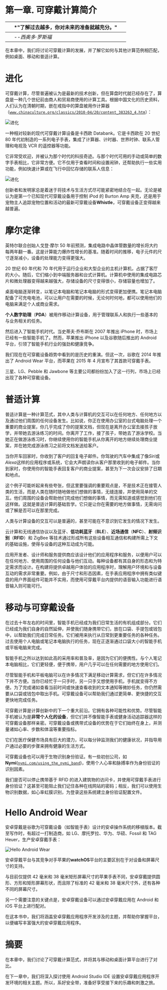 # 第一章. 可穿戴计算简介

|   | *"了解过去越多，你对未来的准备就越充分。" |   |
| --- | --- | --- |
|   | --*西奥多·罗斯福* |

在本章中，我们将讨论可穿戴计算的发展，并了解它如何与其他计算范例相匹配，例如桌面、移动和普适计算。

# 进化

可穿戴计算，尽管普遍被认为是最新的技术创新，但在算盘时代就已经存在了，算盘是一种几个世纪前由商人和贸易商使用的计算工具。根据中国文化的历史资料，人们认为在清朝时期，嵌在戒指中的算盘被用作计算器（[`www.chinaculture.org/classics/2010-04/20/content_383263_4.htm`](http://www.dailymail.co.uk/sciencetech/article-2584437/Is-wearable-computer-300-year-old-Chinese-abacus-ring-used-Qing-Dynasty-help-traders.html)）：

![进化](img/image00126.jpeg)

一种相对较新的现代可穿戴计算设备是卡西欧 Databank。它是卡西欧在 20 世纪 80 年代初制造的一系列电子手表，集成了计算器、计时器、世界时钟、联系人管理和电视及 VCR 的遥控器等功能。

它非常受欢迎，并被认为那个时代的科技奇迹。与那个时代可用的手动或简单的数字手表相比，它非常方便。它不仅用于查看时间和设置闹钟，还帮助执行一些实用功能，例如快速计算或在飞行中回忆存储的联系人信息：

![进化](img/image00127.jpeg)

创新者和发明家总是着迷于将技术与生活方式尽可能紧密地结合在一起。无论是被认为是第一个已知现代可穿戴设备用于控制 iPod 的 Burton Amp 夹克，还是用于宠物主人追踪宠物位置和活动的最新可穿戴设备**Whistle**，可穿戴设备正变得越来越普遍。

# 摩尔定律

英特尔联合创始人戈登·摩尔 50 年前预测，集成电路中晶体管数量的增长将大约每两年翻一番。这是计算能力爆炸性增长的基准。随着时间的推移，电子元件的尺寸逐渐减小，设备的处理能力变得更强大。

20 世纪 60 年代和 70 年代用于运行企业和大型企业的主机计算机，占据了客厅的大小。随后，它们缩小到中端服务器和台式计算机。计算机中使用的集成电路芯片和微处理器变得越来越强大，存储设备的尺寸变得很小，存储容量也增加了。

桌面电脑逐渐转变，以笔记本电脑和笔记本电脑的形式变得更加便携。笔记本电脑配备了可充电电池，可以让用户在需要的时候，无论何时何地，都可以使用他们的电脑来满足个人或商业需求。

**个人数字助理**（**PDA**）被用作移动计算设备，用于管理联系人和执行一些基本的与业务相关的任务。

然后进入了智能手机时代。当史蒂夫·乔布斯在 2007 年推出 iPhone 时，市场上已经有一些智能手机了。然而，苹果推出 iPhone 以及谷歌随后推出的 Android 平台，引领了智能手机行业的强劲和健康竞争。

我们现在在可穿戴设备趋势中看到的是历史的重演。但这一次，谷歌在 2014 年推出了 Android Wear 平台，而苹果在 2015 年 4 月宣布了其首款可穿戴手表。

三星、LG、Pebble 和 Jawbone 等主要公司都纷纷加入了这一行列，市场上已经出现了各种可穿戴设备。

# 普适计算

普适计算是一种计算范式，其中人类与计算机的交互可以在任何地方、任何地方以及通过他们周围的任何设备发生。比如说，你正在使用办公室的台式电脑处理一个重要的商业提案，你几乎完成了你的提案文档，但现在是离开办公室去接孩子放学，并带她去游泳练习的时间。你离开了工作，接了孩子，带她去了游泳学校。当她正在做游泳练习时，你继续使用你的智能手机从你离开的地方继续处理商业提案，并在她完成游泳练习之前将文档发送给客户。

当你开车回家时，你收到了客户的回复电子邮件。你驾驶的汽车中集成了像*Siri*或*Alexa*这样的应用程序或系统，它会大声朗读你从客户那里收到的电子邮件。当你到家时，你使用你的智能手表回复客户的商业提案，甚至为下一次会议安排了日期和地点。

这个例子可能听起来有些夸张，但这里要强调的重要观点是，不是技术正在接管人类的生活，而是人类在随时随地做他们想做的事情，无缝连接，并使用简单的交互。他们周围的设备会帮助他们完成他们想做的事情，而无需知道或感觉到他们在这样做。这就是普适计算的基础哲学。它只是让你在需要的地方做事情，无需询问或了解是否可以在那里完成。

人类与计算设备的交互可以是普遍的，甚至可能在不意识到它发生的情况下发生。

云计算和无线通信协议以及蓝牙、**低功耗蓝牙**（**BLE**）、**近场通信**（**NFC**）、**射频识别**（**RFID**）和 ZigBee 等技术通过形成所有这些设备相互通信和构建所需上下文的基础设施，使得与设备的这种互动成为可能。

应用开发者、设计师和服务提供商应该设计他们的应用程序和服务，以便用户可以在任何地方、使用周围的任何设备与他们互动。每种设备都有其自身的形态和为特定需求而设计。在构建将提供卓越用户体验的应用程序时，理解用户环境和与设备互动的需求非常重要。例如，由于尺寸和形态因素，在手表应用程序中拥有类似键盘的用户界面组件可能并不实用，而使用可穿戴平台内提供的语音输入功能进行语音输入则可能可行。

# 移动与可穿戴设备

在过去十年左右的时间里，智能手机已经成为我们日常生活的有机组成部分。它们已经成为我们自身的自然延伸，并使我们随身携带它们，放在口袋、手提包或钱包中，以帮助我们完成日常任务。它们被用来执行从日常到更重要任务的各种任务。过去使用个人电脑或笔记本电脑执行的任务，现在正逐渐通过口袋大小的智能手机或平板电脑来完成。

智能手机之所以达到如此高的采用率和普及率，是因为它们的便携性。与个人笔记本电脑相比，它们更轻便，便于携带，用户几乎可以在任何需要的地方使用它们。

尽管智能手机和平板电脑可以在许多情况下满足移动计算需求，但它们在许多情况下并不方便。当你已经忙于一只手时，另一只手又想使用手机，手机就变得不方便。为了完成诸如查看当前时间或快速查看收到的文本通知等微妙任务，你仍然需要从口袋或钱包中取出手机。可穿戴设备可以帮助我们通过更简单、更快捷的交互更快地完成任务。

可穿戴计算是计算创新中的下一个重大前沿。它拥有各种可能性和优势。尽管智能手机被认为是**非常个人化的设备**，但它们并不像智能手表或健身活动追踪器这样的可穿戴设备那样亲密。可穿戴设备或携带式设备的优势在于它们始终在身上，并测量诸如心率、步数和体温等重要指标。

它们在医疗保健市场具有巨大的潜力，可以每分钟监测我们的健康状况，并指导用户通过必要的步骤来拥有健康的生活方式。

可穿戴设备也可以用于生物识别身份验证。有一些初创公司，如**Nymi**([`nymi.com/using_the_nymi_band`](https://nymi.com/using_the_nymi_band))，使用个人心率和脉搏率作为身份验证的识别因素。

我们是否可以停止携带基于 RFID 的进入建筑物的访问卡，并使用可穿戴手表进行身份验证？这甚至可能阻止我们记住各种在线网站的密码；相反，我们可以使用生物识别数据，如心率虹膜识别，为登录这些系统建立身份验证配置文件。

# Hello Android Wear

安卓穿戴是谷歌为可穿戴设备（如智能手表）设计的安卓操作系统的移植版本。截至写作时，有超过一打制造商，如 LG、摩托罗拉、华为、华硕、Fossil 和 TAG Heuer，生产安卓穿戴手表：

![Hello Android Wear](img/image00128.jpeg)

安卓穿戴平台与其竞争对手苹果的**watchOS**平台的主要区别在于对设备和屏幕尺寸的支持。

与目前仅提供 42 毫米和 38 毫米矩形屏幕尺寸的苹果手表不同，安卓穿戴提供圆形、方形和矩形屏幕形状，而且除了标准的 42 毫米和 38 毫米尺寸外，还有各种不同的屏幕尺寸。

另一个需要注意的关键点是，安卓穿戴设备可以通过安卓穿戴应用在 Android 和 iOS 平台上进行配对。

在这本书中，我们将涵盖安卓穿戴应用程序开发涉及的主题，并帮助你掌握平台，以便编写丰富强大的安卓穿戴应用程序。

# 摘要

在本章中，我们讨论了可穿戴计算范式，并将其与移动和桌面计算平台进行了对比。

在下一章中，我们将深入探讨使用 Android Studio IDE 设置安卓穿戴应用程序开发环境的相关主题。所以，系好安全带，准备好享受接下来的乐趣和刺激之旅。
